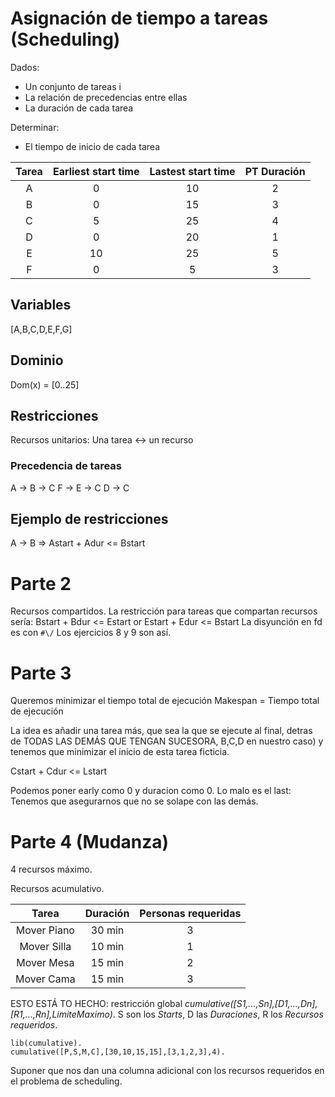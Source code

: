 # Asignación de tiempo a tareas (Scheduling)

Dados:
* Un conjunto de tareas i
* La relación de precedencias entre ellas
* La duración de cada tarea

Determinar:
* El tiempo de inicio de cada tarea

| Tarea        | Earliest start time | Lastest start time  | PT Duración
| :-------------: |:-------------:| :-----:| :-----: |
| A      | 0 | 10 | 2  |
| B      | 0     |   15 | 3 |
| C | 5 | 25 | 4  |
| D      | 0 | 20 | 1  |
| E      | 10     |   25 | 5 |
| F | 0 | 5 | 3

## Variables

[A,B,C,D,E,F,G]

## Dominio

Dom(x) = [0..25]

## Restricciones

Recursos unitarios: Una tarea <-> un recurso

### Precedencia de tareas

A -> B -> C
F -> E -> C
D -> C

## Ejemplo de restricciones

A -> B => Astart + Adur <= Bstart

# Parte 2

Recursos compartidos.
La restricción para tareas que compartan recursos sería:
Bstart + Bdur <= Estart or Estart + Edur <= Bstart
La disyunción en fd es con `#\/`
Los ejercicios 8 y 9 son así.


# Parte 3

Queremos minimizar el tiempo total de ejecución
Makespan = Tiempo total de ejecución

La idea es añadir una tarea más, que sea la que se ejecute al final, detras de TODAS LAS DEMÁS QUE TENGAN SUCESORA, B,C,D en nuestro caso) y tenemos que minimizar el inicio de esta tarea ficticia.

Cstart + Cdur <= Lstart

Podemos poner early como 0 y duracion como 0. Lo malo es el last: Tenemos que asegurarnos que no se solape con las demás.

# Parte 4 (Mudanza)

4 recursos máximo.

Recursos acumulativo.

| Tarea | Duración  | Personas requeridas |
| :---: | :-------: | :----------: |
| Mover Piano | 30 min | 3 |
| Mover Silla | 10 min | 1 |
| Mover Mesa  | 15 min | 2 |
| Mover Cama  | 15 min | 3 |

ESTO ESTÁ TO HECHO: restricción global *cumulative([S1,...,Sn],[D1,...,Dn],[R1,...,Rn],LimiteMaximo)*. S son los *Starts*, D las *Duraciones*, R los *Recursos requeridos*.

```
lib(cumulative).
cumulative([P,S,M,C],[30,10,15,15],[3,1,2,3],4).
```

Suponer que nos dan una columna adicional con los recursos requeridos en el problema de scheduling.
